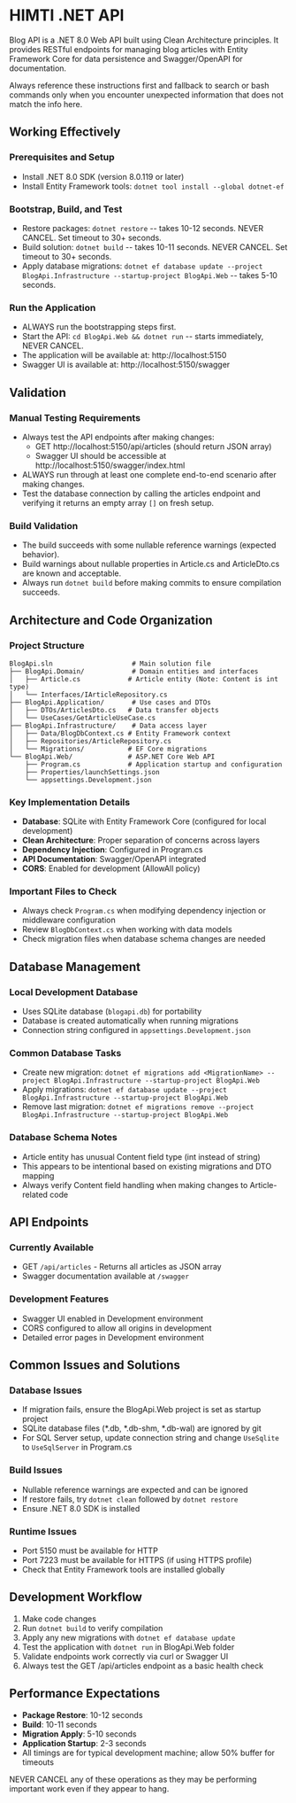 # HIMTI .NET API

Blog API is a .NET 8.0 Web API built using Clean Architecture principles. It provides RESTful endpoints for managing blog articles with Entity Framework Core for data persistence and Swagger/OpenAPI for documentation.

Always reference these instructions first and fallback to search or bash commands only when you encounter unexpected information that does not match the info here.

## Working Effectively

### Prerequisites and Setup
- Install .NET 8.0 SDK (version 8.0.119 or later)
- Install Entity Framework tools: `dotnet tool install --global dotnet-ef`

### Bootstrap, Build, and Test
- Restore packages: `dotnet restore` -- takes 10-12 seconds. NEVER CANCEL. Set timeout to 30+ seconds.
- Build solution: `dotnet build` -- takes 10-11 seconds. NEVER CANCEL. Set timeout to 30+ seconds.
- Apply database migrations: `dotnet ef database update --project BlogApi.Infrastructure --startup-project BlogApi.Web` -- takes 5-10 seconds.

### Run the Application
- ALWAYS run the bootstrapping steps first.
- Start the API: `cd BlogApi.Web && dotnet run` -- starts immediately, NEVER CANCEL.
- The application will be available at: http://localhost:5150
- Swagger UI is available at: http://localhost:5150/swagger

## Validation

### Manual Testing Requirements
- Always test the API endpoints after making changes:
  - GET http://localhost:5150/api/articles (should return JSON array)
  - Swagger UI should be accessible at http://localhost:5150/swagger/index.html
- ALWAYS run through at least one complete end-to-end scenario after making changes.
- Test the database connection by calling the articles endpoint and verifying it returns an empty array `[]` on fresh setup.

### Build Validation
- The build succeeds with some nullable reference warnings (expected behavior).
- Build warnings about nullable properties in Article.cs and ArticleDto.cs are known and acceptable.
- Always run `dotnet build` before making commits to ensure compilation succeeds.

## Architecture and Code Organization

### Project Structure
```
BlogApi.sln                    # Main solution file
├── BlogApi.Domain/            # Domain entities and interfaces
│   ├── Article.cs            # Article entity (Note: Content is int type)
│   └── Interfaces/IArticleRepository.cs
├── BlogApi.Application/       # Use cases and DTOs
│   ├── DTOs/ArticlesDto.cs   # Data transfer objects
│   └── UseCases/GetArticleUseCase.cs
├── BlogApi.Infrastructure/    # Data access layer
│   ├── Data/BlogDbContext.cs # Entity Framework context
│   ├── Repositories/ArticleRepository.cs
│   └── Migrations/           # EF Core migrations
└── BlogApi.Web/              # ASP.NET Core Web API
    ├── Program.cs            # Application startup and configuration
    ├── Properties/launchSettings.json
    └── appsettings.Development.json
```

### Key Implementation Details
- **Database**: SQLite with Entity Framework Core (configured for local development)
- **Clean Architecture**: Proper separation of concerns across layers
- **Dependency Injection**: Configured in Program.cs
- **API Documentation**: Swagger/OpenAPI integrated
- **CORS**: Enabled for development (AllowAll policy)

### Important Files to Check
- Always check `Program.cs` when modifying dependency injection or middleware configuration
- Review `BlogDbContext.cs` when working with data models
- Check migration files when database schema changes are needed

## Database Management

### Local Development Database
- Uses SQLite database (`blogapi.db`) for portability
- Database is created automatically when running migrations
- Connection string configured in `appsettings.Development.json`

### Common Database Tasks
- Create new migration: `dotnet ef migrations add <MigrationName> --project BlogApi.Infrastructure --startup-project BlogApi.Web`
- Apply migrations: `dotnet ef database update --project BlogApi.Infrastructure --startup-project BlogApi.Web`
- Remove last migration: `dotnet ef migrations remove --project BlogApi.Infrastructure --startup-project BlogApi.Web`

### Database Schema Notes
- Article entity has unusual Content field type (int instead of string)
- This appears to be intentional based on existing migrations and DTO mapping
- Always verify Content field handling when making changes to Article-related code

## API Endpoints

### Currently Available
- GET `/api/articles` - Returns all articles as JSON array
- Swagger documentation available at `/swagger`

### Development Features
- Swagger UI enabled in Development environment
- CORS configured to allow all origins in development
- Detailed error pages in Development environment

## Common Issues and Solutions

### Database Issues
- If migration fails, ensure the BlogApi.Web project is set as startup project
- SQLite database files (*.db, *.db-shm, *.db-wal) are ignored by git
- For SQL Server setup, update connection string and change `UseSqlite` to `UseSqlServer` in Program.cs

### Build Issues
- Nullable reference warnings are expected and can be ignored
- If restore fails, try `dotnet clean` followed by `dotnet restore`
- Ensure .NET 8.0 SDK is installed

### Runtime Issues
- Port 5150 must be available for HTTP
- Port 7223 must be available for HTTPS (if using HTTPS profile)
- Check that Entity Framework tools are installed globally

## Development Workflow

1. Make code changes
2. Run `dotnet build` to verify compilation
3. Apply any new migrations with `dotnet ef database update`
4. Test the application with `dotnet run` in BlogApi.Web folder
5. Validate endpoints work correctly via curl or Swagger UI
6. Always test the GET /api/articles endpoint as a basic health check

## Performance Expectations

- **Package Restore**: 10-12 seconds
- **Build**: 10-11 seconds  
- **Migration Apply**: 5-10 seconds
- **Application Startup**: 2-3 seconds
- All timings are for typical development machine; allow 50% buffer for timeouts

NEVER CANCEL any of these operations as they may be performing important work even if they appear to hang.